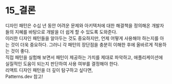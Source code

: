 # 15_결론
디자인 패턴은 수십 년 동안 어려운 문제와 아키텍처에 대한 해결책을 정의해온 개발자들의 지혜를 바탕으로 개발을 더 쉽게 할 수 있도록 도와준다.<br />
이러한 디자인 패턴들을 알아두는 것도 중요하지만, 언제 어떻게 사용해야 하는지를 아는 것이 더욱 중요하다. 그러니 각 패턴의 장단점을 충분히 이해한 후에 올바르게 적용하는 것이 좋다. <br />직접 패턴을 실험해 보면서 패턴이 제공하는 가치를 제대로 파악하고, 애플리케이션에 실질적인 도움이 되는지 판단하여 사용 여부를 결정해야 한다.<br />
리액트 디자인 패턴을 더 깊이 탐구하고 싶다면,<br />
Patterns.dev 참고!